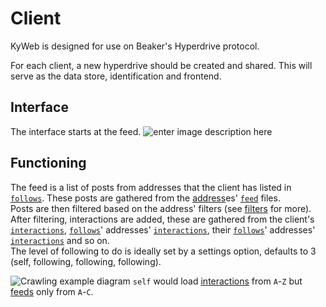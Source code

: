 # Client
KyWeb is designed for use on Beaker's Hyperdrive protocol.

For each client, a new hyperdrive should be created and shared. This will serve as the data store, identification and frontend.

## Interface
The interface starts at the feed.
![enter image description here](https://lh3.googleusercontent.com/pw/ACtC-3cyROD5kQIlZ312SwE1eUzXQqVSdRP0KrDoyh70HiUuvGUvUI6p4FkeV0jvWmIQM-tQGnxAFrhrePNgOpnNYaUM0G6x00CUGsMF6xPSu8Nh49EUZwDcnUUbPqMvXQKcaGauNJhr7VWyD3X53pwrZskRVg=w1272-h937-no?authuser=0)

## Functioning
The feed is a list of posts from addresses that the client has listed in [`follows`](follows.md). These posts are gathered from the [address](adress.md)es' [`feed`](feed.md) files.  
Posts are then filtered based on the address' filters (see [filters](filters.md) for more).  
After filtering, interactions are added, these are gathered from the client's [`interactions`](interactions.md), [`follows`](follows.md)' addresses' [`interactions`](interactions.md), their [`follows`](follows.md)' addresses' [`interactions`](interactions.md) and so on.  
The level of following to do is ideally set by a settings option, defaults to 3 (self, following, following, following).  

![Crawling example diagram](https://lh3.googleusercontent.com/pw/ACtC-3dIRO7vqORVtKok-LkgbemfzOLcYzOsLAp7x-7MfkyLan-vTMZ7b-2vFjOfnoEnMk1xDZ7EbVw6sW-VVCgPy9qaUkAaqx0fRe4tSJYmEQYx1sbkbsT-M20quRBw9hO-e2CQu_7u44UnJudXr9qXB91Diw=w1480-h436-no?authuser=0)
`self` would load [interactions](interactions.md) from `A`-`Z` but [feeds](feeds.md) only from `A`-`C`.
<!--stackedit_data:
eyJkaXNjdXNzaW9ucyI6eyJXSlFMTE9wRktRVVZwdGZVIjp7In
N0YXJ0IjoyNDQsImVuZCI6MjQ0LCJ0ZXh0IjoiIVtDcmF3bGlu
ZyBleGFtcGxlIGRpYWdyYW1dKGh0dHBzOi8vbGgzLmdvb2dsZX
VzZXJjb250ZW50LmNvbS9wdy9BQ3RDLTNkSVJPN3ZxT+KApiJ9
LCJqTU1CWEJlTzhSZld2ZVV2Ijp7InN0YXJ0IjoxMTg5LCJlbm
QiOjE0MzgsInRleHQiOiIhW0NyYXdsaW5nIGV4YW1wbGUgZGlh
Z3JhbV0oaHR0cHM6Ly9saDMuZ29vZ2xldXNlcmNvbnRlbnQuY2
9tL3B3L0FDdEMtM2RJUk83dnFP4oCmIn19LCJjb21tZW50cyI6
eyIwR21WdHpyUWVYUXVuVkN1Ijp7ImRpc2N1c3Npb25JZCI6Il
dKUUxMT3BGS1FVVnB0ZlUiLCJzdWIiOiJnaDoxMjU4ODg5NCIs
InRleHQiOiJgYGBtZXJtYWlkXG5ncmFwaCBURDtcblx0c2VsZi
0tPkE7XG5cdHNlbGYtLT5CO1xuXHRzZWxmLS0+Qztcblx0QS0t
PkQ7XG5cdEEtLT5FO1xuXHRCLS0+Rjtcblx0Qi0tPkc7XG5cdE
MtLT5IO1xuXHRDLS0+STtcblx0Qy0tPko7XG5cdEQtLT5LO1xu
XHRELS0+TDtcblx0RC0tPk07XG5cdEUtLT5OO1xuXHRFLS0+Tz
tcblx0Ri0tPlA7XG5cdEYtLT5RO1xuXHRGLS0+Ujtcblx0Ry0t
PlM7XG5cdEctLT5UO1xuXHRILS0+VTtcblx0SC0tPlY7XG5cdE
ktLT5XO1xuXHRJLS0+WDtcblx0Si0tPlk7XG5cdEotLT5aO1xu
YGBgIiwiY3JlYXRlZCI6MTYwMTExOTg4NzAzMn0sImdvMUhwSk
lEVG1Sb2pJcHciOnsiZGlzY3Vzc2lvbklkIjoiak1NQlhCZU84
UmZXdmVVdiIsInN1YiI6ImdoOjEyNTg4ODk0IiwidGV4dCI6Im
dyYXBoIFREOyBzZWxmLS0+QTsgc2VsZi0tPkI7IHNlbGYtLT5D
OyBBLS0+RDsgQS0tPkU7IEItLT5GOyBCLS0+RzsgQy0tPkg7IE
MtLT5JOyBDLS0+SjsgRC0tPks7IEQtLT5MOyBELS0+TTsgRS0t
Pk47IEUtLT5POyBGLS0+UDsgRi0tPlE7IEYtLT5SOyBHLS0+Uz
sgRy0tPlQ7IEgtLT5VOyBILS0+VjsgSS0tPlc7IEktLT5YOyBK
LS0+WTsgSi0tPlo7IiwiY3JlYXRlZCI6MTYwMTEyMjA0OTQwNH
19LCJoaXN0b3J5IjpbNDEzMTQyNzA1LDc0MTYyMjc4LC0xNTE4
OTIyMTc3LC0xOTE2NTQxMjg5LC03NjgwODgwNiwtMTU2MTU4MD
g1NF19
-->